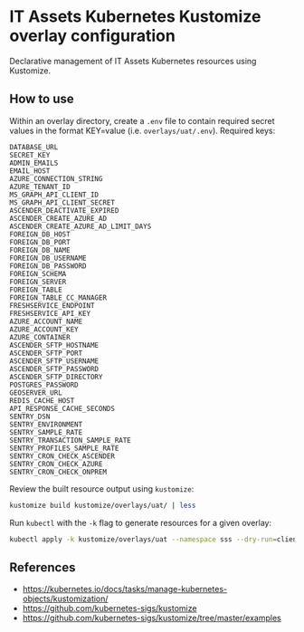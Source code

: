 # IT Assets Kubernetes Kustomize overlay configuration

Declarative management of IT Assets Kubernetes resources using Kustomize.

## How to use

Within an overlay directory, create a `.env` file to contain required secret
values in the format KEY=value (i.e. `overlays/uat/.env`). Required keys:

    DATABASE_URL
    SECRET_KEY
    ADMIN_EMAILS
    EMAIL_HOST
    AZURE_CONNECTION_STRING
    AZURE_TENANT_ID
    MS_GRAPH_API_CLIENT_ID
    MS_GRAPH_API_CLIENT_SECRET
    ASCENDER_DEACTIVATE_EXPIRED
    ASCENDER_CREATE_AZURE_AD
    ASCENDER_CREATE_AZURE_AD_LIMIT_DAYS
    FOREIGN_DB_HOST
    FOREIGN_DB_PORT
    FOREIGN_DB_NAME
    FOREIGN_DB_USERNAME
    FOREIGN_DB_PASSWORD
    FOREIGN_SCHEMA
    FOREIGN_SERVER
    FOREIGN_TABLE
    FOREIGN_TABLE_CC_MANAGER
    FRESHSERVICE_ENDPOINT
    FRESHSERVICE_API_KEY
    AZURE_ACCOUNT_NAME
    AZURE_ACCOUNT_KEY
    AZURE_CONTAINER
    ASCENDER_SFTP_HOSTNAME
    ASCENDER_SFTP_PORT
    ASCENDER_SFTP_USERNAME
    ASCENDER_SFTP_PASSWORD
    ASCENDER_SFTP_DIRECTORY
    POSTGRES_PASSWORD
    GEOSERVER_URL
    REDIS_CACHE_HOST
    API_RESPONSE_CACHE_SECONDS
    SENTRY_DSN
    SENTRY_ENVIRONMENT
    SENTRY_SAMPLE_RATE
    SENTRY_TRANSACTION_SAMPLE_RATE
    SENTRY_PROFILES_SAMPLE_RATE
    SENTRY_CRON_CHECK_ASCENDER
    SENTRY_CRON_CHECK_AZURE
    SENTRY_CRON_CHECK_ONPREM

Review the built resource output using `kustomize`:

```bash
kustomize build kustomize/overlays/uat/ | less
```

Run `kubectl` with the `-k` flag to generate resources for a given overlay:

```bash
kubectl apply -k kustomize/overlays/uat --namespace sss --dry-run=client
```

## References

- <https://kubernetes.io/docs/tasks/manage-kubernetes-objects/kustomization/>
- <https://github.com/kubernetes-sigs/kustomize>
- <https://github.com/kubernetes-sigs/kustomize/tree/master/examples>
